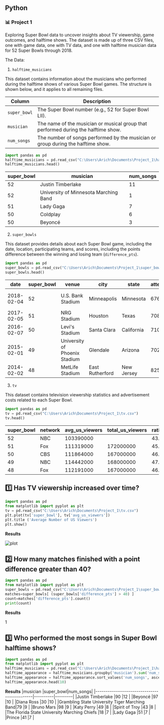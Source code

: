 ## Python
### :bar_chart: Project 1

Exploring Super Bowl data to uncover insights about TV viewership, game outcomes, and halftime shows. The dataset is made up of three CSV files, one with game data, one with TV data, and one with halftime musician data for 52 Super Bowls through 2018.

The Data:

1. `halftime_musicians`

This dataset contains information about the musicians who performed during the halftime shows of various Super Bowl games. The structure is shown below, and it applies to all remaining files.

|Column      |Description                                                                       |
|------------|----------------------------------------------------------------------------------|
|`super_bowl`|The Super Bowl number (e.g., 52 for Super Bowl LII).                              |
|`musician`  |The name of the musician or musical group that performed during the halftime show.|
|`num_songs` |The number of songs performed by the musician or group during the halftime show.  |

````python
import pandas as pd
halftime_musicians = pd.read_csv("C:\Users\Arich\Documents\Project_1\halftime_musicians.csv")
halftime_musicians.head()
````
|super_bowl  |musician                                                                          |num_songs|
|------------|----------------------------------------------------------------------------------|---------|
|52          |Justin Timberlake                                                                 |11       |
|52          |University of Minnesota Marching Band                                             |1        |
|51          |Lady Gaga                                                                         |7        |
|50          |Coldplay                                                                          |6        |
|50          |Beyoncé                                                                           |3        |


2. `super_bowls`
   
This dataset provides details about each Super Bowl game, including the date, location, participating teams, and scores, including the points difference between the winning and losing team (`difference_pts`).

````python
import pandas as pd
super_bowls = pd.read_csv("C:\Users\Arich\Documents\Project_1\super_bowls.csv")
super_bowls.head()
````

|date        |super_bowl                                                                        |venue|city           |state     |attendance|team_winner         |winning_pts|qb_winner_1   |qb_winner_2|coach_winner  |team_loser          |losing_pts|qb_loser_1    |qb_loser_2|coach_loser   |combined_pts|difference_pts|
|------------|----------------------------------------------------------------------------------|-----|---------------|----------|----------|--------------------|-----------|--------------|-----------|--------------|--------------------|----------|--------------|----------|--------------|------------|--------------|
|2018-02-04  |52                                                                                |U.S. Bank Stadium|Minneapolis    |Minnesota |67612     |Philadelphia Eagles |41         |Nick Foles    |null       |Doug Pederson |New England Patriots|33        |Tom Brady     |null      |Bill Belichick|74          |8             |
|2017-02-05  |51                                                                                |NRG Stadium|Houston        |Texas     |70807     |New England Patriots|34         |Tom Brady     |null       |Bill Belichick|Atlanta Falcons     |28        |Matt Ryan     |null      |Dan Quinn     |62          |6             |
|2016-02-07  |50                                                                                |Levi's Stadium|Santa Clara    |California|71088     |Denver Broncos      |24         |Peyton Manning|null       |Gary Kubiak   |Carolina Panthers   |10        |Cam Newton    |null      |Ron Rivera    |34          |14            |
|2015-02-01  |49                                                                                |University of Phoenix Stadium|Glendale       |Arizona   |70288     |New England Patriots|28         |Tom Brady     |null       |Bill Belichick|Seattle Seahawks    |24        |Russell Wilson|null      |Pete Carroll  |52          |4             |
|2014-02-02  |48                                                                                |MetLife Stadium|East Rutherford|New Jersey|82529     |Seattle Seahawks    |43         |Russell Wilson|null       |Pete Carroll  |Denver Broncos      |8         |Peyton Manning|null      |John Fox      |51          |35            |


3. `tv`
   
This dataset contains television viewership statistics and advertisement costs related to each Super Bowl.

````python
import pandas as pd
tv = pd.read_csv("C:\Users\Arich\Documents\Project_1\tv.csv")
tv.head()
````

|super_bowl  |network                                                                           |avg_us_viewers|total_us_viewers|rating_household|share_household|rating_18_49        |share_18_49|ad_cost       |
|------------|----------------------------------------------------------------------------------|--------------|----------------|----------------|---------------|--------------------|-----------|--------------|
|52          |NBC                                                                               |103390000     |                |43.1            |68             |33.4                |78         |5000000       |
|51          |Fox                                                                               |111319000     |172000000       |45.3            |73             |37.1                |79         |5000000       |
|50          |CBS                                                                               |111864000     |167000000       |46.6            |72             |37.7                |79         |5000000       |
|49          |NBC                                                                               |114442000     |168000000       |47.5            |71             |39.1                |79         |4500000       |
|48          |Fox                                                                               |112191000     |167000000       |46.7            |69             |39.3                |77         |4000000       |



## :one: Has TV viewership increased over time?

````python
import pandas as pd
from matplotlib import pyplot as plt
tv = pd.read_csv("C:\Users\Arich\Documents\Project_1\tv.csv")
plt.plot(tv['super_bowl'], tv['avg_us_viewers'])
plt.title ('Average Number of US Viewers')
plt.show()
````
**Results**

![plot](https://github.com/user-attachments/assets/af4ccb1c-f94b-470d-8848-c6848866c010)


## :two: How many matches finished with a point difference greater than 40?

````python
import pandas as pd
from matplotlib import pyplot as plt
super_bowls = pd.read_csv("C:\Users\Arich\Documents\Project_1\super_bowls.csv")
matches=super_bowls[ (super_bowls['difference_pts'] > 40) ]
count=matches['difference_pts'].count()
print(count)
````
**Results**

1


## :three: Who performed the most songs in Super Bowl halftime shows?

````python
import pandas as pd
from matplotlib import pyplot as plt
halftime_musicians = pd.read_csv("C:\Users\Arich\Documents\Project_1\halftime_musicians.csv")
halftime_appearance = halftime_musicians.groupby('musician').sum('num_songs')
halftime_appearance = halftime_appearance.sort_values('num_songs', ascending= False)
halftime_appearance.head(10)
````
**Results**
|musician                                      |super_bowl|num_songs|
|----------------------------------------------|----------|---------|
|Justin Timberlake                             |90        |12       |
|Beyoncé                                       |97        |10       |
|Diana Ross                                    |30        |10       |
|Grambling State University Tiger Marching Band|79        |9        |
|Bruno Mars                                    |98        |9        |
|Katy Perry                                    |49        |8        |
|Spirit of Troy                                |43        |8        |
|The Florida State University Marching Chiefs  |18        |7        |
|Lady Gaga                                     |51        |7        |
|Prince                                        |41        |7        |


